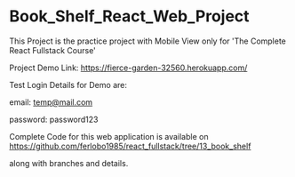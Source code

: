 # Book_Shelf_React_Web_Project
This Project is the practice project with Mobile View only for 'The Complete React Fullstack Course'


Project Demo Link: https://fierce-garden-32560.herokuapp.com/

Test Login Details for Demo are:

email: temp@mail.com

password: password123


Complete Code for this web application is available on	https://github.com/ferlobo1985/react_fullstack/tree/13_book_shelf 

along with branches and details.
